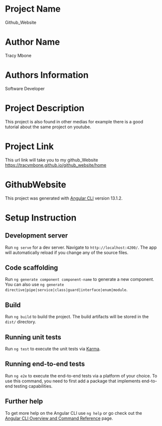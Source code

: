 # Project Name

Github_Website

# Author Name

Tracy Mbone

# Authors Information

Software Developer

# Project Description 

This project is also found in other medias for example there is a good tutorial about the same project on youtube.

# Project Link

This url link will take you to my github_Website https://tracymbone.github.io/github_website/home

# GithubWebsite

This project was generated with [Angular CLI](https://github.com/angular/angular-cli) version 13.1.2.

# Setup Instruction 

## Development server

Run `ng serve` for a dev server. Navigate to `http://localhost:4200/`. The app will automatically reload if you change any of the source files.

## Code scaffolding

Run `ng generate component component-name` to generate a new component. You can also use `ng generate directive|pipe|service|class|guard|interface|enum|module`.

## Build

Run `ng build` to build the project. The build artifacts will be stored in the `dist/` directory.

## Running unit tests

Run `ng test` to execute the unit tests via [Karma](https://karma-runner.github.io).

## Running end-to-end tests

Run `ng e2e` to execute the end-to-end tests via a platform of your choice. To use this command, you need to first add a package that implements end-to-end testing capabilities.

## Further help

To get more help on the Angular CLI use `ng help` or go check out the [Angular CLI Overview and Command Reference](https://angular.io/cli) page.
